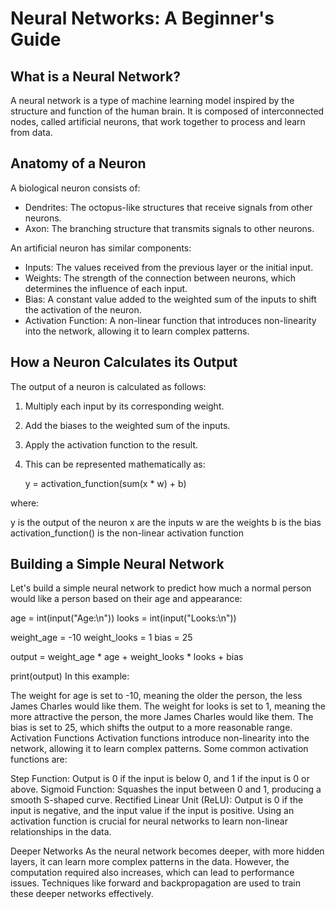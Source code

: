 # Neural Networks: A Beginner's Guide
## What is a Neural Network?
A neural network is a type of machine learning model inspired by the structure and function of the human brain. It is composed of interconnected nodes, called artificial neurons, that work together to process and learn from data.

## Anatomy of a Neuron
A biological neuron consists of:

- Dendrites: The octopus-like structures that receive signals from other neurons.
- Axon: The branching structure that transmits signals to other neurons.

An artificial neuron has similar components:

- Inputs: The values received from the previous layer or the initial input.
- Weights: The strength of the connection between neurons, which determines the influence of each input.
- Bias: A constant value added to the weighted sum of the inputs to shift the activation of the neuron.
- Activation Function: A non-linear function that introduces non-linearity into the network, allowing it to learn complex patterns.

## How a Neuron Calculates its Output
The output of a neuron is calculated as follows:

1. Multiply each input by its corresponding weight.
2. Add the biases to the weighted sum of the inputs.
3. Apply the activation function to the result.
4. This can be represented mathematically as:

    y = activation_function(sum(x * w) + b)

where:

y is the output of the neuron
x are the inputs
w are the weights
b is the bias
activation_function() is the non-linear activation function
## Building a Simple Neural Network
Let's build a simple neural network to predict how much a normal person would like a person based on their age and appearance:

age = int(input("Age:\n"))
looks = int(input("Looks:\n"))

weight_age = -10
weight_looks = 1
bias = 25

output = weight_age * age + weight_looks * looks + bias

print(output)
In this example:

The weight for age is set to -10, meaning the older the person, the less James Charles would like them.
The weight for looks is set to 1, meaning the more attractive the person, the more James Charles would like them.
The bias is set to 25, which shifts the output to a more reasonable range.
Activation Functions
Activation functions introduce non-linearity into the network, allowing it to learn complex patterns. Some common activation functions are:

Step Function: Output is 0 if the input is below 0, and 1 if the input is 0 or above.
Sigmoid Function: Squashes the input between 0 and 1, producing a smooth S-shaped curve.
Rectified Linear Unit (ReLU): Output is 0 if the input is negative, and the input value if the input is positive.
Using an activation function is crucial for neural networks to learn non-linear relationships in the data.

Deeper Networks
As the neural network becomes deeper, with more hidden layers, it can learn more complex patterns in the data. However, the computation required also increases, which can lead to performance issues. Techniques like forward and backpropagation are used to train these deeper networks effectively.
